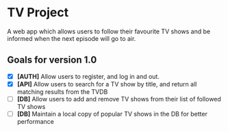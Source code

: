 # TV Project

A web app which allows users to follow their favourite TV shows and be informed when the next episode will go to air.

## Goals for version 1.0
- [x] **[AUTH]** Allow users to register, and log in and out.
- [x] **[API]** Allow users to search for a TV show by title, and return all matching results from the TVDB
- [ ] **[DB]** Allow users to add and remove TV shows from their list of followed TV shows
- [ ] **[DB]** Maintain a local copy of popular TV shows in the DB for better performance

